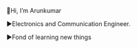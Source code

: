  👋Hi, I’m Arunkumar
 
 ►Electronics and Communication Engineer.
 
 ►Fond of learning new things
 

 
 
 
 
 
 

 
 
